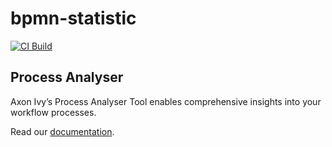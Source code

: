 # bpmn-statistic

[![CI Build](https://github.com/axonivy-market/process-analyser/actions/workflows/ci.yml/badge.svg)](https://github.com/axonivy-market/process-analyser/actions/workflows/ci.yml)

## Process Analyser  

Axon Ivy’s Process Analyser Tool enables comprehensive insights into your workflow processes.

Read our [documentation](process-analyser-product/README.md).
